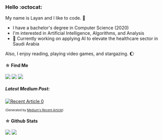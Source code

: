 ### Hello :octocat:

My name is Layan and I like to code. 🌱
- I have a bachelor's degree in Computer Science (2020)
- I'm interested in Artificial Intelligence, Algorithms, and Analysis
- 🔭 Currently working on applying AI to elevate the healthcare sector in Saudi Arabia

Also, I enjoy reading, playing video games, and stargazing. :waxing_gibbous_moon:


#### ☆ Find Me 
[![](https://img.shields.io/badge/LinkedIn-0077B5?style=for-the-badge&logo=linkedin&logoColor=white)](https://www.linkedin.com/in/layan-alabdullatef/)
[![](https://img.shields.io/badge/Medium-12100E?style=for-the-badge&logo=medium&logoColor=white)](https://medium.com/@LayanS)
[![](https://img.shields.io/badge/Twitter-1DA1F2?style=for-the-badge&logo=twitter&logoColor=white)](https://twitter.com/LayanCS)

##### Latest Medium Post:

<a target="_blank" href="https://github-readme-medium-recent-article.vercel.app/medium/@layans/0"><img src="https://github-readme-medium-recent-article.vercel.app/medium/@layans/0" alt="Recent Article 0"></a>
  
<sup><sub>(Generated by [Medium's Recent Article](https://github.com/bxcodec/github-readme-medium-recent-article))</sup></sub>



#### ☆ Github Stats
<!-- ![](https://github-profile-summary-cards.vercel.app/api/cards/profile-details?username=layancs&theme=monokai) -->
![](https://github-profile-summary-cards.vercel.app/api/cards/stats?username=layancs&theme=dracula)
![](https://github-profile-summary-cards.vercel.app/api/cards/repos-per-language?username=layancs&theme=dracula)
<!-- ![LayanCS's GitHub stats](https://github-readme-stats.vercel.app/api?username=layancs&show_icons=true&theme=monokai) -->
<!-- [![Top Langs](https://github-readme-stats.vercel.app/api/top-langs/?username=layancs&layout=compact)](https://github.com/anuraghazra/github-readme-stats) -->


<!--
**LayanCS/LayanCS** is a ✨ _special_ ✨ repository because its `README.md` (this file) appears on your GitHub profile.

Here are some ideas to get you started:

- 🔭 I’m currently working on ...
- 🌱 I’m currently learning ...
- 👯 I’m looking to collaborate on ...
- 🤔 I’m looking for help with ...
- 💬 Ask me about ...
- 📫 How to reach me: ...
- 😄 Pronouns: ...
- ⚡ Fun fact: ...
-->
